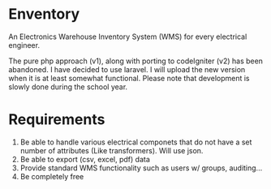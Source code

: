 # Enventory
An Electronics Warehouse Inventory System (WMS) for every electrical engineer.

The pure php approach (v1), along with porting to codeIgniter (v2) has been abandoned. I have decided to use laravel.
I will upload the new version when it is at least somewhat functional.
Please note that development is slowly done during the school year.

# Requirements
  1. Be able to handle various electrical componets that do not have a set number of attributes (Like transformers). Will use json.
  2. Be able to export (csv, excel, pdf) data
  3. Provide standard WMS functionality such as users w/ groups, auditing...
  4. Be completely free
